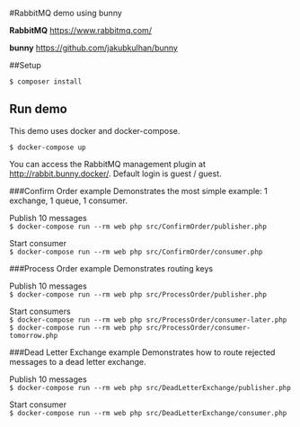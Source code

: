 #RabbitMQ demo using bunny

**RabbitMQ** https://www.rabbitmq.com/

**bunny** https://github.com/jakubkulhan/bunny

##Setup

`$ composer install`

## Run demo
This demo uses docker and docker-compose.

`$ docker-compose up`

You can access the RabbitMQ management plugin at http://rabbit.bunny.docker/. Default login is guest / guest.

###Confirm Order example
Demonstrates the most simple example: 1 exchange, 1 queue, 1 consumer.

Publish 10 messages  
`$ docker-compose run --rm web php src/ConfirmOrder/publisher.php`

Start consumer  
`$ docker-compose run --rm web php src/ConfirmOrder/consumer.php`

###Process Order example
Demonstrates routing keys

Publish 10 messages  
`$ docker-compose run --rm web php src/ProcessOrder/publisher.php`

Start consumers  
`$ docker-compose run --rm web php src/ProcessOrder/consumer-later.php`  
`$ docker-compose run --rm web php src/ProcessOrder/consumer-tomorrow.php`

###Dead Letter Exchange example
Demonstrates how to route rejected messages to a dead letter exchange.

Publish 10 messages  
`$ docker-compose run --rm web php src/DeadLetterExchange/publisher.php`

Start consumer  
`$ docker-compose run --rm web php src/DeadLetterExchange/consumer.php`